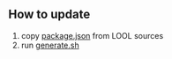 ## How to update

1. copy [package.json](./package.json) from LOOL sources
2. run [generate.sh](./generate.sh)
